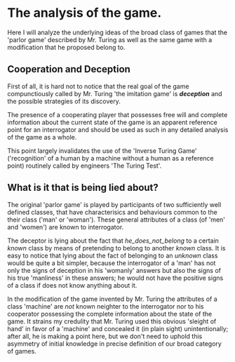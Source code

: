 # The analysis of the game.
Here I will analyze the underlying ideas of the broad class of games that
the 'parlor game' described by Mr. Turing as well as the same game with a
modification that he proposed belong to.
## Cooperation and Deception
First of all, it is hard not to notice that the real goal of the game
compunctiously called by Mr. Turing 'the imitation game' is _**deception**_ and the possible strategies of its discovery.

The presence of a cooperating player that possesses free will and complete information
about the current state of the game is an apparent reference point for an interrogator and should be used as such in any 
detailed analysis of the game as a whole. 

This point largely invalidates the use of the 'Inverse Turing Game' ('recognition' of a human by a machine
without a human as a reference point) routinely called by engineers 'The Turing Test'.
## What is it that is being lied about?
The original 'parlor game' is played by participants of two sufficiently well defined classes,
that have characterisics and behaviours common to the their class ('man' or 'woman'). These general 
attributes of a class (of 'men' and 'women') are known to interrogator.

The deceptor is lying about the fact that _he_does_not_belong_ to a certain _known_ class by means of
pretending to belong to another _known_ class. It is easy to notice that lying about the fact of
belonging to an _unknown_ class would be quite a bit simpler, because the interrogator of a 'man' has 
not only the signs of deception in his 'womanly' answers but also the signs of his true 'manliness' in these
answers; he would not have the positive signs of a class if does not know anything about it.

In the modification of the game invented by Mr. Turing the attributes of a class 'machine' are _not_ known neighter to the
interrogator nor to his cooperator possessing the complete information about the state of the game.
It strains my credulity that Mr. Turing used this obvious 'sleight of hand' in favor of a 'machine' and concealed it
(in plain sight) unintentionally; after all, he is making a point here, but we don't need to uphold
this asymmetry of initial knowledge in precise definition of our broad category of games.
